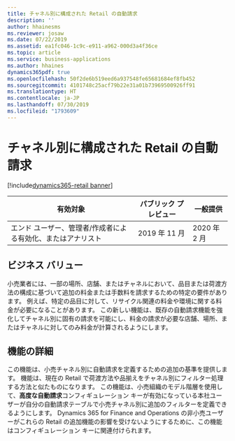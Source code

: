 ```yaml
---
title: チャネル別に構成された Retail の自動請求
description: ''
author: hhainesms
ms.reviewer: josaw
ms.date: 07/22/2019
ms.assetid: ea1fc046-1c9c-e911-a962-000d3a4f36ce
ms.topic: article
ms.service: business-applications
ms.author: hhaines
dynamics365pdf: true
ms.openlocfilehash: 50f2de6b519eed6a937548fe65681684ef8fb452
ms.sourcegitcommit: 4101748c25acf79b22e31a01b73969500926ff91
ms.translationtype: HT
ms.contentlocale: ja-JP
ms.lasthandoff: 07/30/2019
ms.locfileid: "1793609"
---
```

# <a name="retail-auto-charges-configured-by-channel"></a>チャネル別に構成された Retail の自動請求
[!include[dynamics365-retail banner](../includes/dynamics365-retail.md)]

| 有効対象    |  パブリック プレビュー | 一般提供 | 
| ---------- | ---------- |---------- |
|エンド ユーザー、管理者/作成者による有効化、またはアナリスト|2019 年 11 月| 2020 年 2 月|


## <a name="business-value"></a>ビジネス バリュー
<!-- bv start -->
小売業者には、一部の場所、店舗、またはチャネルにおいて、品目または荷渡方法の構成に基づいて追加の料金または手数料を請求するための特定の要件があります。 例えば、特定の品目に対して、リサイクル関連の料金や環境に関する料金が必要になることがあります。 この新しい機能は、既存の自動請求機能を強化してチャネル別に固有の請求を可能にし、料金の請求が必要な店舗、場所、またはチャネルに対してのみ料金が計算されるようにします。
<!-- bv end -->



## <a name="feature-details"></a>機能の詳細
<!--feature detail start -->
この機能は、小売チャネル別に自動請求を定義するための追加の基準を提供します。 機能は、現在の Retail で荷渡方法や品揃えをチャネル別にフィルター処理する方法と似たものになります。 この機能は、小売組織のモデル階層を使用して、**高度な自動請求**コンフィギュレーション キーが有効になっている本社ユーザーが自分の自動請求テーブルで小売チャネル別に追加のフィルターを定義できるようにします。 Dynamics 365 for Finance and Operations の非小売ユーザーがこれらの Retail の追加機能の影響を受けないようにするために、この機能はコンフィギュレーション キーに関連付けられます。
<!--feature detail end -->











